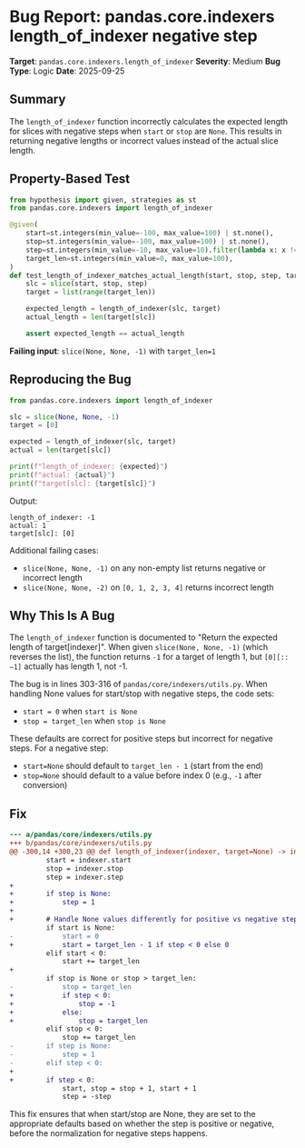 # Bug Report: pandas.core.indexers length_of_indexer negative step

**Target**: `pandas.core.indexers.length_of_indexer`
**Severity**: Medium
**Bug Type**: Logic
**Date**: 2025-09-25

## Summary

The `length_of_indexer` function incorrectly calculates the expected length for slices with negative steps when `start` or `stop` are `None`. This results in returning negative lengths or incorrect values instead of the actual slice length.

## Property-Based Test

```python
from hypothesis import given, strategies as st
from pandas.core.indexers import length_of_indexer

@given(
    start=st.integers(min_value=-100, max_value=100) | st.none(),
    stop=st.integers(min_value=-100, max_value=100) | st.none(),
    step=st.integers(min_value=-10, max_value=10).filter(lambda x: x != 0) | st.none(),
    target_len=st.integers(min_value=0, max_value=100),
)
def test_length_of_indexer_matches_actual_length(start, stop, step, target_len):
    slc = slice(start, stop, step)
    target = list(range(target_len))

    expected_length = length_of_indexer(slc, target)
    actual_length = len(target[slc])

    assert expected_length == actual_length
```

**Failing input**: `slice(None, None, -1)` with `target_len=1`

## Reproducing the Bug

```python
from pandas.core.indexers import length_of_indexer

slc = slice(None, None, -1)
target = [0]

expected = length_of_indexer(slc, target)
actual = len(target[slc])

print(f"length_of_indexer: {expected}")
print(f"actual: {actual}")
print(f"target[slc]: {target[slc]}")
```

Output:
```
length_of_indexer: -1
actual: 1
target[slc]: [0]
```

Additional failing cases:
- `slice(None, None, -1)` on any non-empty list returns negative or incorrect length
- `slice(None, None, -2)` on `[0, 1, 2, 3, 4]` returns incorrect length

## Why This Is A Bug

The `length_of_indexer` function is documented to "Return the expected length of target[indexer]". When given `slice(None, None, -1)` (which reverses the list), the function returns `-1` for a target of length 1, but `[0][::−1]` actually has length 1, not -1.

The bug is in lines 303-316 of `pandas/core/indexers/utils.py`. When handling None values for start/stop with negative steps, the code sets:
- `start = 0` when `start is None`
- `stop = target_len` when `stop is None`

These defaults are correct for positive steps but incorrect for negative steps. For a negative step:
- `start=None` should default to `target_len - 1` (start from the end)
- `stop=None` should default to a value before index 0 (e.g., `-1` after conversion)

## Fix

```diff
--- a/pandas/core/indexers/utils.py
+++ b/pandas/core/indexers/utils.py
@@ -300,14 +300,23 @@ def length_of_indexer(indexer, target=None) -> int:
         start = indexer.start
         stop = indexer.stop
         step = indexer.step
+
+        if step is None:
+            step = 1
+
+        # Handle None values differently for positive vs negative steps
         if start is None:
-            start = 0
+            start = target_len - 1 if step < 0 else 0
         elif start < 0:
             start += target_len
+
         if stop is None or stop > target_len:
-            stop = target_len
+            if step < 0:
+                stop = -1
+            else:
+                stop = target_len
         elif stop < 0:
             stop += target_len
-        if step is None:
-            step = 1
-        elif step < 0:
+
+        if step < 0:
             start, stop = stop + 1, start + 1
             step = -step
```

This fix ensures that when start/stop are None, they are set to the appropriate defaults based on whether the step is positive or negative, before the normalization for negative steps happens.